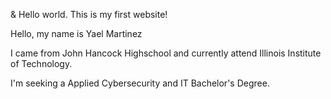 <!DOCTYPE html>
<html lang="en">
<head>
<meta charset="utf-8">
<title>Internet Technologies and Web Design</title>
</head>
<body>
<p>&amp; Hello world. This is my first website!</p>
<p>Hello, my name is Yael Martinez</p>
<p>I came from John Hancock Highschool and currently attend Illinois Institute of Technology.</p>
<p>I'm seeking a Applied Cybersecurity and IT Bachelor's Degree.</p>
</body>
</html>
